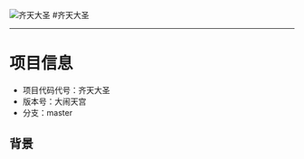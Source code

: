 ![齐天大圣](https://dawsonlee1790.github.io/assets/projects/pushbox/qtds-icon.jpg)
#齐天大圣

---

# 项目信息

*  项目代码代号：齐天大圣
*  版本号：大闹天宫
*  分支：master

## 背景


